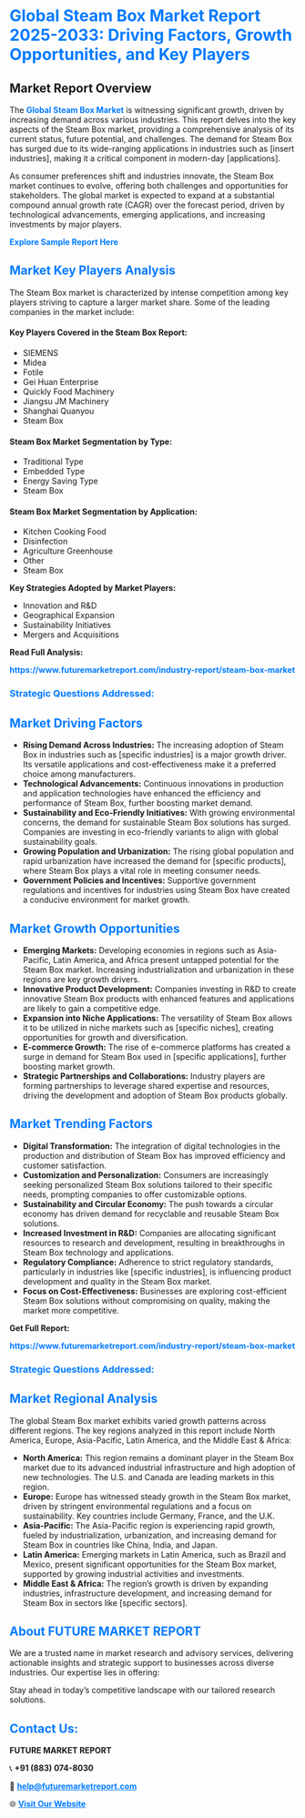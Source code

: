 <h1 style="color: #007BFF;">Global Steam Box Market Report 2025-2033: Driving Factors, Growth Opportunities, and Key Players</h1>

<section id="overview">
<h2>Market Report Overview</h2>
<p>The <a href="https://www.futuremarketreport.com/industry-report/steam-box-market" style="color: #007BFF; text-decoration: none;"><strong>Global Steam Box Market</strong></a> is witnessing significant growth, driven by increasing demand across various industries. This report delves into the key aspects of the Steam Box market, providing a comprehensive analysis of its current status, future potential, and challenges. The demand for Steam Box has surged due to its wide-ranging applications in industries such as [insert industries], making it a critical component in modern-day [applications].</p>
<p>As consumer preferences shift and industries innovate, the Steam Box market continues to evolve, offering both challenges and opportunities for stakeholders. The global market is expected to expand at a substantial compound annual growth rate (CAGR) over the forecast period, driven by technological advancements, emerging applications, and increasing investments by major players.</p>
</section>

<section id="overview">
<p><a href="https://www.futuremarketreport.com/request-sample/reportId=98734" style="color: #007BFF; text-decoration: none;"><strong>Explore Sample Report Here</strong></a></p>
</section>

<section id="key-players">
<h2 style="color: #007BFF;">Market Key Players Analysis</h2>
<p>The Steam Box market is characterized by intense competition among key players striving to capture a larger market share. Some of the leading companies in the market include:</p>
<h4>Key Players Covered in the Steam Box Report:</h4>
<ul><li>SIEMENS</li><li>Midea</li><li>Fotile</li><li>Gei Huan Enterprise</li><li>Quickly Food Machinery</li><li>Jiangsu JM Machinery</li><li>Shanghai Quanyou</li><li>Steam Box</li></ul>
<h4>Steam Box Market Segmentation by Type:</h4>
<ul><li>Traditional Type</li><li>Embedded Type</li><li>Energy Saving Type</li><li>Steam Box</li></ul>

<h4>Steam Box Market Segmentation by Application:</h4>
<ul><li>Kitchen Cooking Food</li><li>Disinfection</li><li>Agriculture Greenhouse</li><li>Other</li><li>Steam Box</li></ul>
<p><strong>Key Strategies Adopted by Market Players:</strong></p>
<ul>
<li>Innovation and R&D</li>
<li>Geographical Expansion</li>
<li>Sustainability Initiatives</li>
<li>Mergers and Acquisitions</li>
</ul>
</section>

<section>
<p><strong>Read Full Analysis: </strong></p><a href="https://www.futuremarketreport.com/industry-report/steam-box-market" style="color: #007BFF; text-decoration: none;"><strong>https://www.futuremarketreport.com/industry-report/steam-box-market</strong></a>
<h3 style="color: #007BFF;">Strategic Questions Addressed:</h3>
</section>

<section id="driving-factors">
<h2 style="color: #007BFF;">Market Driving Factors</h2>
<ul>
<li><strong>Rising Demand Across Industries:</strong> The increasing adoption of Steam Box in industries such as [specific industries] is a major growth driver. Its versatile applications and cost-effectiveness make it a preferred choice among manufacturers.</li>
<li><strong>Technological Advancements:</strong> Continuous innovations in production and application technologies have enhanced the efficiency and performance of Steam Box, further boosting market demand.</li>
<li><strong>Sustainability and Eco-Friendly Initiatives:</strong> With growing environmental concerns, the demand for sustainable Steam Box solutions has surged. Companies are investing in eco-friendly variants to align with global sustainability goals.</li>
<li><strong>Growing Population and Urbanization:</strong> The rising global population and rapid urbanization have increased the demand for [specific products], where Steam Box plays a vital role in meeting consumer needs.</li>
<li><strong>Government Policies and Incentives:</strong> Supportive government regulations and incentives for industries using Steam Box have created a conducive environment for market growth.</li>
</ul>
</section>

<section id="growth-opportunities">
<h2 style="color: #007BFF;">Market Growth Opportunities</h2>
<ul>
<li><strong>Emerging Markets:</strong> Developing economies in regions such as Asia-Pacific, Latin America, and Africa present untapped potential for the Steam Box market. Increasing industrialization and urbanization in these regions are key growth drivers.</li>
<li><strong>Innovative Product Development:</strong> Companies investing in R&D to create innovative Steam Box products with enhanced features and applications are likely to gain a competitive edge.</li>
<li><strong>Expansion into Niche Applications:</strong> The versatility of Steam Box allows it to be utilized in niche markets such as [specific niches], creating opportunities for growth and diversification.</li>
<li><strong>E-commerce Growth:</strong> The rise of e-commerce platforms has created a surge in demand for Steam Box used in [specific applications], further boosting market growth.</li>
<li><strong>Strategic Partnerships and Collaborations:</strong> Industry players are forming partnerships to leverage shared expertise and resources, driving the development and adoption of Steam Box products globally.</li>
</ul>
</section>

<section id="trending-factors">
<h2 style="color: #007BFF;">Market Trending Factors</h2>
<ul>
<li><strong>Digital Transformation:</strong> The integration of digital technologies in the production and distribution of Steam Box has improved efficiency and customer satisfaction.</li>
<li><strong>Customization and Personalization:</strong> Consumers are increasingly seeking personalized Steam Box solutions tailored to their specific needs, prompting companies to offer customizable options.</li>
<li><strong>Sustainability and Circular Economy:</strong> The push towards a circular economy has driven demand for recyclable and reusable Steam Box solutions.</li>
<li><strong>Increased Investment in R&D:</strong> Companies are allocating significant resources to research and development, resulting in breakthroughs in Steam Box technology and applications.</li>
<li><strong>Regulatory Compliance:</strong> Adherence to strict regulatory standards, particularly in industries like [specific industries], is influencing product development and quality in the Steam Box market.</li>
<li><strong>Focus on Cost-Effectiveness:</strong> Businesses are exploring cost-efficient Steam Box solutions without compromising on quality, making the market more competitive.</li>
</ul>
</section>

<section>
<p><strong>Get Full Report: </strong></p><a href="https://www.futuremarketreport.com/industry-report/steam-box-market" style="color: #007BFF; text-decoration: none;"><strong>https://www.futuremarketreport.com/industry-report/steam-box-market</strong></a>
<h3 style="color: #007BFF;">Strategic Questions Addressed:</h3>
</section>


<section id="regional-analysis">
<h2 style="color: #007BFF;">Market Regional Analysis</h2>
<p>The global Steam Box market exhibits varied growth patterns across different regions. The key regions analyzed in this report include North America, Europe, Asia-Pacific, Latin America, and the Middle East & Africa:</p>
<ul>
<li><strong>North America:</strong> This region remains a dominant player in the Steam Box market due to its advanced industrial infrastructure and high adoption of new technologies. The U.S. and Canada are leading markets in this region.</li>
<li><strong>Europe:</strong> Europe has witnessed steady growth in the Steam Box market, driven by stringent environmental regulations and a focus on sustainability. Key countries include Germany, France, and the U.K.</li>
<li><strong>Asia-Pacific:</strong> The Asia-Pacific region is experiencing rapid growth, fueled by industrialization, urbanization, and increasing demand for Steam Box in countries like China, India, and Japan.</li>
<li><strong>Latin America:</strong> Emerging markets in Latin America, such as Brazil and Mexico, present significant opportunities for the Steam Box market, supported by growing industrial activities and investments.</li>
<li><strong>Middle East & Africa:</strong> The region’s growth is driven by expanding industries, infrastructure development, and increasing demand for Steam Box in sectors like [specific sectors].</li>
</ul>
</section>

<footer>
<h2 style="color: #007BFF;">About FUTURE MARKET REPORT</h2>
<p>We are a trusted name in market research and advisory services, delivering actionable insights and strategic support to businesses across diverse industries. Our expertise lies in offering:</p>

<p>Stay ahead in today’s competitive landscape with our tailored research solutions.</p>

<h2 style="color: #007BFF;">Contact Us:</h2>
<p><strong>FUTURE MARKET REPORT</strong></p>
<p>📞 <strong>+91 (883) 074-8030</strong></p>
<p>📧 <strong><a href="mailto:help@futuremarketreport.com" style="color: #007BFF;">help@futuremarketreport.com</a></strong></p>
<p>🌐 <strong><a href="https://www.futuremarketreport.com/" style="color: #007BFF;">Visit Our Website</a></strong></p>
</footer>
